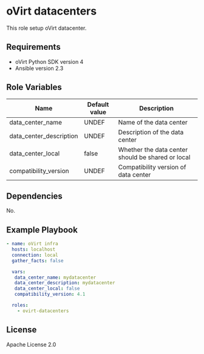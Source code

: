 oVirt datacenters
=================

This role setup oVirt datacenter.

Requirements
------------

 * oVirt Python SDK version 4
 * Ansible version 2.3

Role Variables
--------------

| Name                     | Default value         | Description                          |
|--------------------------|-----------------------|--------------------------------------|
| data_center_name         | UNDEF                 | Name of the data center              |
| data_center_description  | UNDEF                 | Description of the data center       |
| data_center_local        | false                 | Whether the data center should be shared or local |
| compatibility_version    | UNDEF                 | Compatibility version of data center |

Dependencies
------------

No.

Example Playbook
----------------

```yaml
- name: oVirt infra
  hosts: localhost
  connection: local
  gather_facts: false

  vars:
   data_center_name: mydatacenter
   data_center_description: mydatacenter
   data_center_local: false
   compatibility_version: 4.1

  roles:
    - ovirt-datacenters
```

License
-------

Apache License 2.0
